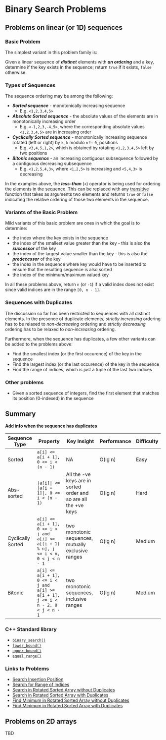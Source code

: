 # Binary Search Problems

## Problems on linear (or 1D) sequences

### Basic Problem
The simplest variant in this problem family is:

Given a linear sequence of **_distinct_** elements with **_an ordering_** and a key, determine if the key exists in the sequence; return `true` if it exists, `false` otherwise.

### Types of Sequences
The sequence ordering may be among the following:
* **_Sorted sequence_** - monotonically increasing sequence
  * E.g. `<1,2,3,4,5>`
* **_Absolute Sorted sequence_** - the absolute values of the elements are in monotonically increasing order
  * E.g. `<-1,2,3,-4,5>`, where the corresponding absolute values `<1,2,3,4,5>` are in increasing order
* **_Cyclically Sorted sequence_** - monotonically increasing sequence rotated (left or right) by `k`, `k` modulo `n` != `0`, positions
  * E.g. `<3,4,5,1,2>`, which is obtained by rotating `<1,2,3,4,5>` left by two positions
* **_Bitonic sequence_** - an increasing contiguous subsequence followed by a contiguous decreasing subsequence
  * E.g. `<1,2,5,4,3>`, where `<1,2,5>` is increasing and `<5,4,3>` is decreasing

In the examples above, the **_less-than_** (`<`) operator is being used for ordering the elements in the sequence. This can be replaced with any [transitive](https://en.wikipedia.org/wiki/Transitive_relation) function that takes as arguments two elements and returns `true` or `false` indicating the relative ordering of those two elements in the sequence.

### Variants of the Basic Problem
Mild variants of this basic problem are ones in which the goal is to determine:
* the index where the key exists in the sequence
* the index of the smallest value greater than the key - this is also the **_successor_** of the key
* the index of the largest value smaller than the key - this is also the **_predecessor_** of the key
* the index in the sequence where key would have to be inserted to ensure that the resulting sequence is also sorted
* the index of the minimum/maximum valued key

In all these problems above, return `n` (or `-1`) if a valid index does not exist since valid indices are in the range `[0, n - 1]`.

### Sequences with Duplicates
The discussion so far has been restricted to sequences with all distinct elements. In the presence of duplicate elements, _strictly increasing_ ordering has to be relaxed to _non-decreasing_ ordering and _strictly decreasing_ ordering has to be relaxed to _non-increasing_ ordering.

Furthermore, when the sequence has duplicates, a few other variants can be added to the problems above:
* Find the smallest index (or the first occurence) of the key in the sequence
* Find the largest index (or the last occurence) of the key in the sequence
* Find the range of indices, which is just a tuple of the last two indices

### Other problems
* Given a sorted sequence of integers, find the first element that matches its position (0-indexed) in the sequence

## Summary
**Add info when the sequence has duplicates**

Sequence Type | Property | Key Insight | Performance | Difficulty
--- | --- | --- | --- | ---
Sorted | `a[i] <= a[i + 1], 0 <= i < (n - 1)` | NA | O(lg n) | Easy
Abs-sorted | `\|a[i]\| <= \|a[i + 1]\|, 0 <= i < (n - 1)`  | All the -ve keys are in sorted order and so are all the +ve keys | O(lg n) | Hard
Cyclically Sorted | `a[i] <= a[i + 1], 0 <= i < j and a[i] <= a[(i + 1) % n], j <= i < n, 0 < j < n - 1` | two monotonic sequences, mutually exclusive ranges | O(lg n) | Medium
Bitonic | `a[i] <= a[i + 1], 0 <= i < j and a[i] >= a[i + 1], j <= i < n - 2, 0 < j < n - 1` | two monotonic sequences,  inclusive ranges | O(lg n) | Medium

### C++ Standard library
* [`binary_search()`](http://en.cppreference.com/w/cpp/algorithm/binary_search)
* [`lower_bound()`](http://en.cppreference.com/w/cpp/algorithm/lower_bound)
* [`upper_bound()`](http://en.cppreference.com/w/cpp/algorithm/upper_bound)
* [`equal_range()`](http://en.cppreference.com/w/cpp/algorithm/equal_range)

### Links to Problems
* [Search Insertion Position](https://leetcode.com/problems/search-insert-position)
* [Search for Range of Indices](https://leetcode.com/problems/search-for-a-range)
* [Search in Rotated Sorted Array without Duplicates](https://leetcode.com/problems/search-in-rotated-sorted-array)
* [Search in Rotated Sorted Array with Duplicates](https://leetcode.com/problems/search-in-rotated-sorted-array-ii)
* [Find Minimum in Rotated Sorted Array without Duplicates](https://leetcode.com/problems/find-minimum-in-rotated-sorted-array)
* [Find Minimum in Rotated Sorted Array with Duplicates](https://leetcode.com/problems/find-minimum-in-rotated-sorted-array-ii)

## Problems on 2D arrays
TBD
